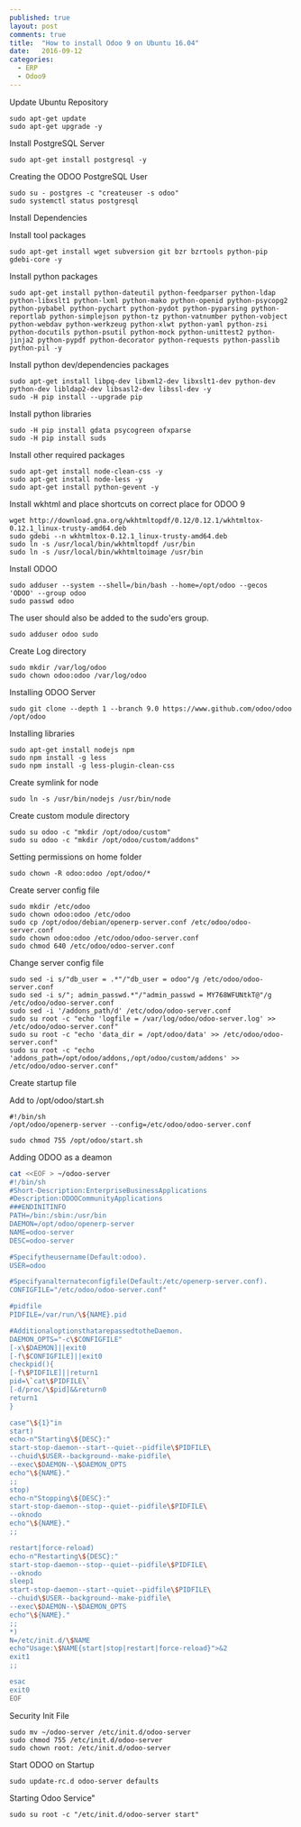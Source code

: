 ```yaml
---
published: true
layout: post
comments: true
title:  "How to install Odoo 9 on Ubuntu 16.04"
date:   2016-09-12
categories:
  - ERP
  - Odoo9
---
```

Update Ubuntu Repository

	sudo apt-get update
	sudo apt-get upgrade -y
 
Install PostgreSQL Server

	sudo apt-get install postgresql -y
 
Creating the ODOO PostgreSQL User

	sudo su - postgres -c "createuser -s odoo"
	sudo systemctl status postgresql
 
Install Dependencies

Install tool packages

	sudo apt-get install wget subversion git bzr bzrtools python-pip gdebi-core -y
 
Install python packages

	sudo apt-get install python-dateutil python-feedparser python-ldap python-libxslt1 python-lxml python-mako python-openid python-psycopg2 python-pybabel python-pychart python-pydot python-pyparsing python-reportlab python-simplejson python-tz python-vatnumber python-vobject python-webdav python-werkzeug python-xlwt python-yaml python-zsi python-docutils python-psutil python-mock python-unittest2 python-jinja2 python-pypdf python-decorator python-requests python-passlib python-pil -y
 
Install python dev/dependencies packages
 
	sudo apt-get install libpq-dev libxml2-dev libxslt1-dev python-dev python-dev libldap2-dev libsasl2-dev libssl-dev -y
	sudo -H pip install --upgrade pip

Install python libraries

	sudo -H pip install gdata psycogreen ofxparse
	sudo -H pip install suds

Install other required packages
 
	sudo apt-get install node-clean-css -y
	sudo apt-get install node-less -y
	sudo apt-get install python-gevent -y

Install wkhtml and place shortcuts on correct place for ODOO 9

	wget http://download.gna.org/wkhtmltopdf/0.12/0.12.1/wkhtmltox-0.12.1_linux-trusty-amd64.deb
	sudo gdebi --n wkhtmltox-0.12.1_linux-trusty-amd64.deb
	sudo ln -s /usr/local/bin/wkhtmltopdf /usr/bin
	sudo ln -s /usr/local/bin/wkhtmltoimage /usr/bin

Install ODOO

	sudo adduser --system --shell=/bin/bash --home=/opt/odoo --gecos 'ODOO' --group odoo
	sudo passwd odoo

The user should also be added to the sudo'ers group.

	sudo adduser odoo sudo 
 
Create Log directory
 
	sudo mkdir /var/log/odoo
	sudo chown odoo:odoo /var/log/odoo

Installing ODOO Server
 
	sudo git clone --depth 1 --branch 9.0 https://www.github.com/odoo/odoo /opt/odoo

Installing libraries
 
	sudo apt-get install nodejs npm
	sudo npm install -g less
	sudo npm install -g less-plugin-clean-css

Create symlink for node

	sudo ln -s /usr/bin/nodejs /usr/bin/node
 
Create custom module directory

	sudo su odoo -c "mkdir /opt/odoo/custom"
	sudo su odoo -c "mkdir /opt/odoo/custom/addons"

Setting permissions on home folder

	sudo chown -R odoo:odoo /opt/odoo/* 
 
Create server config file

	sudo mkdir /etc/odoo
	sudo chown odoo:odoo /etc/odoo
	sudo cp /opt/odoo/debian/openerp-server.conf /etc/odoo/odoo-server.conf
	sudo chown odoo:odoo /etc/odoo/odoo-server.conf
	sudo chmod 640 /etc/odoo/odoo-server.conf
 
Change server config file

	sudo sed -i s/"db_user = .*"/"db_user = odoo"/g /etc/odoo/odoo-server.conf
	sudo sed -i s/"; admin_passwd.*"/"admin_passwd = MY768WFUNtkT@"/g /etc/odoo/odoo-server.conf
	sudo sed -i '/addons_path/d' /etc/odoo/odoo-server.conf
	sudo su root -c "echo 'logfile = /var/log/odoo/odoo-server.log' >> /etc/odoo/odoo-server.conf"
	sudo su root -c "echo 'data_dir = /opt/odoo/data' >> /etc/odoo/odoo-server.conf"
	sudo su root -c "echo 'addons_path=/opt/odoo/addons,/opt/odoo/custom/addons' >> /etc/odoo/odoo-server.conf"
 
Create startup file

Add to /opt/odoo/start.sh

```
#!/bin/sh
/opt/odoo/openerp-server --config=/etc/odoo/odoo-server.conf
 
sudo chmod 755 /opt/odoo/start.sh
```

Adding ODOO as a deamon

```bash
cat <<EOF > ~/odoo-server
#!/bin/sh
#Short-Description:EnterpriseBusinessApplications
#Description:ODOOCommunityApplications
###ENDINITINFO
PATH=/bin:/sbin:/usr/bin
DAEMON=/opt/odoo/openerp-server
NAME=odoo-server
DESC=odoo-server

#Specifytheusername(Default:odoo).
USER=odoo

#Specifyanalternateconfigfile(Default:/etc/openerp-server.conf).
CONFIGFILE="/etc/odoo/odoo-server.conf"

#pidfile
PIDFILE=/var/run/\${NAME}.pid

#AdditionaloptionsthatarepassedtotheDaemon.
DAEMON_OPTS="-c\$CONFIGFILE"
[-x\$DAEMON]||exit0
[-f\$CONFIGFILE]||exit0
checkpid(){
[-f\$PIDFILE]||return1
pid=\`cat\$PIDFILE\`
[-d/proc/\$pid]&&return0
return1
}

case"\${1}"in
start)
echo-n"Starting\${DESC}:"
start-stop-daemon--start--quiet--pidfile\$PIDFILE\
--chuid\$USER--background--make-pidfile\
--exec\$DAEMON--\$DAEMON_OPTS
echo"\${NAME}."
;;
stop)
echo-n"Stopping\${DESC}:"
start-stop-daemon--stop--quiet--pidfile\$PIDFILE\
--oknodo
echo"\${NAME}."
;;

restart|force-reload)
echo-n"Restarting\${DESC}:"
start-stop-daemon--stop--quiet--pidfile\$PIDFILE\
--oknodo
sleep1
start-stop-daemon--start--quiet--pidfile\$PIDFILE\
--chuid\$USER--background--make-pidfile\
--exec\$DAEMON--\$DAEMON_OPTS
echo"\${NAME}."
;;
*)
N=/etc/init.d/\$NAME
echo"Usage:\$NAME{start|stop|restart|force-reload}">&2
exit1
;;

esac
exit0
EOF
```

Security Init File

	sudo mv ~/odoo-server /etc/init.d/odoo-server
	sudo chmod 755 /etc/init.d/odoo-server
	sudo chown root: /etc/init.d/odoo-server

Start ODOO on Startup

	sudo update-rc.d odoo-server defaults

Starting Odoo Service"

	sudo su root -c "/etc/init.d/odoo-server start"
